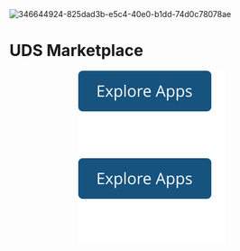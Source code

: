 <img width="387" alt="346644924-825dad3b-e5c4-40e0-b1dd-74d0c78078ae" src="https://github.com/defenseunicorns/uds-marketplace/assets/1349336/52deb6da-bef5-4501-8d97-e8a63b10dbc9">

# UDS Marketplace

<div align="center">
    <a href="docs/app-directory.md"><img src="docs/img/apps.svg" alt="Explore Apps"/></a>
    <a href="docs/capability-directory.md"><img src="docs/img/apps.svg" alt="Explore Capabilities"/></a>
</div>
